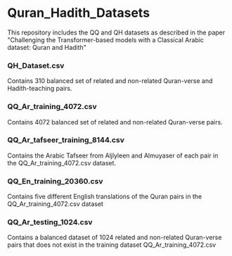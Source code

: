 # Quran_Hadith_Datasets
This repository includes the QQ and QH datasets as described in the paper "Challenging the Transformer-based models with a Classical Arabic dataset: Quran and Hadith"

### QH_Dataset.csv
Contains 310 balanced set of related and non-related Quran-verse and Hadith-teaching pairs. 

### QQ_Ar_training_4072.csv 
Contains 4072 balanced set of related and non-related Quran-verse pairs. 

### QQ_Ar_tafseer_training_8144.csv
Contains the Arabic Tafseer from Aljlyleen and Almuyaser of each pair in the QQ_Ar_training_4072.csv dataset.

### QQ_En_training_20360.csv
Contains five different English translations of the Quran pairs in the QQ_Ar_training_4072.csv dataset

### QQ_Ar_testing_1024.csv
Contains a balanced dataset of 1024 related and non-related Quran-verse pairs that does not exist in the training dataset QQ_Ar_training_4072.csv
